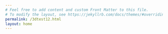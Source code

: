 ```yaml
---
# Feel free to add content and custom Front Matter to this file.
# To modify the layout, see https://jekyllrb.com/docs/themes/#overriding-theme-defaults
permalink: /3dtest12.html
layout: home
---
```

